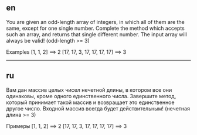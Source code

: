 ## en

You are given an odd-length array of integers, in which all of them are the same, except for one single number.
Complete the method which accepts such an array, and returns that single different number.
The input array will always be valid! (odd-length >= 3)

Examples
[1, 1, 2] ==> 2
[17, 17, 3, 17, 17, 17, 17] ==> 3

---

## ru

Вам дан массив целых чисел нечетной длины, в котором все они одинаковы, кроме одного единственного числа.
Завершите метод, который принимает такой массив и возвращает это единственное другое число.
Входной массив всегда будет действительным! (нечетная длина >= 3)

Примеры
[1, 1, 2] ==> 2
[17, 17, 3, 17, 17, 17, 17] ==> 3
